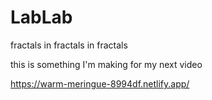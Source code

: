 # LabLab
fractals in fractals in fractals

this is something I'm making for my next video

https://warm-meringue-8994df.netlify.app/

